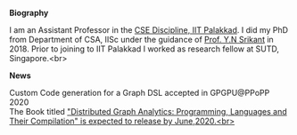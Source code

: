 **Biography** <br/>

I am an Assistant Professor in the <a href="https://iitpkd.ac.in/computer-science-and-engineering"> CSE Discipline, IIT Palakkad</a>.  I did my PhD from Department of CSA, IISc under the guidance of <a href="https://www.csa.iisc.ac.in/~srikant/"> Prof. Y.N Srikant</a> in 2018. Prior to joining to IIT Palakkad I worked as research fellow at SUTD, Singapore.<br\>

**News**<br/>

Custom Code generation for a Graph DSL accepted in GPGPU@PPoPP 2020<br/>
The Book titled <a href="https://www.springer.com/gp/book/9783030418854"> "Distributed Graph Analytics: Programming, Languages and Their Compilation" is expected to release by June,2020.<br\>

